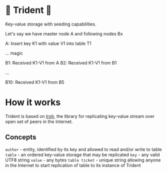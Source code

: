 # 🔱 Trident 🔱

Key-value storage with seeding capabilities.

Let's say we have master node A and following nodes Bx

A: Insert key K1 with value V1 into table T1

... magic

B1: Received K1-V1 from A
B2: Received K1-V1 from B1

...

B10: Received K1-V1 from B5

# How it works

Trident is based on [Iroh](https://github.com/n0-computer/iroh), the library for
replicating key-value stream over open set of peers in the Internet.

## Concepts

`author` - entity, identified by its key and allowed to read and/or write to table
`table` - an ordered key-value storage that may be replicated
`key` - any valid UTF8 string
`value` - any bytes
`table ticket` - unique string allowing anyone in the Internet to start replication of table to its instance of Trident

